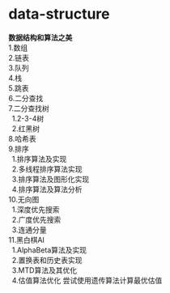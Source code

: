 # data-structure
**数据结构和算法之美**  
1.数组  
2.链表  
3.队列  
4.栈  
5.跳表  
6.二分查找  
7.二分查找树  
&ensp;1.2-3-4树  
&ensp;2.红黑树  
8.哈希表  
9.排序  
&ensp;1.排序算法及实现  
&ensp;2.多线程排序算法实现  
&ensp;3.排序算法及图形化实现  
&ensp;4.排序算法及算法分析  
10.无向图  
&ensp;1.深度优先搜索  
&ensp;2.广度优先搜索  
&ensp;3.连通分量  
11.黑白棋AI  
&ensp;1.AlphaBeta算法及实现  
&ensp;2.置换表和历史表实现  
&ensp;3.MTD算法及其优化  
&ensp;4.估值算法优化  尝试使用遗传算法计算最优估值  
